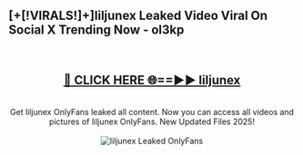 <h2>[+[!VIRALS!]+]liljunex Leaked Video Viral On Social X Trending Now - ol3kp</h2>
<br>
<div align="center">
<h2><a href="https://libra.edu.pl?liljunex" rel="nofollow">🔴 CLICK HERE 🌐==►► liljunex</a></h2>
<br>
Get liljunex OnlyFans leaked all content. Now you can access all videos and pictures of liljunex OnlyFans. New Updated Files 2025!
<br>
<br>
<a href="https://libra.edu.pl?liljunex" rel="nofollow" data-target="animated-image.originalLink"><img src="https://i.ibb.co.com/WyWwxjT/player-gif2.gif" alt="liljunex Leaked OnlyFans" style="max-width: 100%; display: inline-block;" data-target="animated-image.originalImage"></a>
</div>
<br>